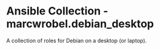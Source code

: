 # Ansible Collection - marcwrobel.debian_desktop

A collection of roles for Debian on a desktop (or laptop).
